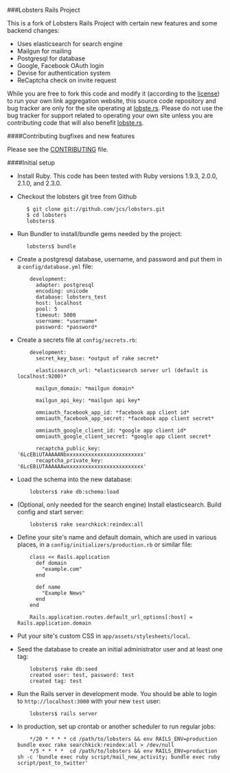 ###Lobsters Rails Project

This is a fork of Lobsters Rails Project with certain new features and some backend changes:
* Uses elasticsearch for search engine
* Mailgun for mailing
* Postgresql for database
* Google, Facebook OAuth login
* Devise for authentication system
* ReCaptcha check on invite request

While you are free to fork this code and modify it (according to the [license](https://github.com/jcs/lobsters/blob/master/LICENSE))
to run your own link aggregation website, this source code repository and bug
tracker are only for the site operating at [lobste.rs](https://lobste.rs/).
Please do not use the bug tracker for support related to operating your own
site unless you are contributing code that will also benefit [lobste.rs](https://lobste.rs/).

####Contributing bugfixes and new features

Please see the [CONTRIBUTING](https://github.com/jcs/lobsters/blob/master/CONTRIBUTING.md)
file.

####Initial setup

* Install Ruby.  This code has been tested with Ruby versions 1.9.3, 2.0.0, 2.1.0,
and 2.3.0.

* Checkout the lobsters git tree from Github

         $ git clone git://github.com/jcs/lobsters.git
         $ cd lobsters
         lobsters$ 

* Run Bundler to install/bundle gems needed by the project:

         lobsters$ bundle

* Create a postgresql database, username, and password and put them in a
`config/database.yml` file:

          development:
            adapter: postgresql
            encoding: unicode
            database: lobsters_test
            host: localhost
            pool: 5
            timeout: 5000
            username: *username*
            password: *password*


* Create a secrets file at `config/secrets.rb`:
          
          development:
            secret_key_base: *output of rake secret*

            elasticsearch_url: *elasticsearch server url (default is localhost:9200)*

            mailgun_domain: *mailgun domain*

            mailgun_api_key: *mailgun api key*
  
            omniauth_facebook_app_id: *facebook app client id*
            omniauth_facebook_app_secret: *facebook app client secret*

            omniauth_google_client_id: *google app client id*
            omniauth_google_client_secret: *google app client secret*

            recaptcha_public_key: '6LcEBiUTAAAAANbxxxxxxxxxxxxxxxxxxxxxxxxx'
            recaptcha_private_key: '6LcEBiUTAAAAAAwxxxxxxxxxxxxxxxxxxxxxxxxx'


* Load the schema into the new database:

          lobsters$ rake db:schema:load


* (Optional, only needed for the search engine) Install elasticsearch.  Build config and start server:

          lobsters$ rake searchkick:reindex:all

* Define your site's name and default domain, which are used in various places,
in a `config/initializers/production.rb` or similar file:

          class << Rails.application
            def domain
              "example.com"
            end
          
            def name
              "Example News"
            end
          end
          
          Rails.application.routes.default_url_options[:host] = Rails.application.domain

* Put your site's custom CSS in `app/assets/stylesheets/local`.

* Seed the database to create an initial administrator user and at least one tag:

          lobsters$ rake db:seed
          created user: test, password: test
          created tag: test

* Run the Rails server in development mode.  You should be able to login to
`http://localhost:3000` with your new `test` user:

          lobsters$ rails server

* In production, set up crontab or another scheduler to run regular jobs:

          */20 * * * * cd /path/to/lobsters && env RAILS_ENV=production bundle exec rake searchkick:reindex:all > /dev/null
          */5 * * * *  cd /path/to/lobsters && env RAILS_ENV=production sh -c 'bundle exec ruby script/mail_new_activity; bundle exec ruby script/post_to_twitter'

